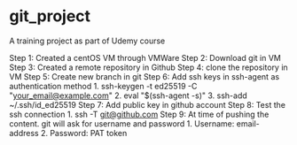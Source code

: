 # git_project
A training project as part of Udemy course

Step 1: Created a centOS VM through VMWare
Step 2: Download git in VM
Step 3: Created a remote repository in Github
Step 4: clone the repository in VM
Step 5: Create new branch in git
Step 6: Add ssh keys in ssh-agent as authentication method 
	1. ssh-keygen -t ed25519 -C "your_email@example.com"
	2. eval "$(ssh-agent -s)"
	3. ssh-add ~/.ssh/id_ed25519
Step 7: Add public key in github account
Step 8: Test the ssh connection
	1. ssh -T git@github.com
Step 9: At time of pushing the content. git will ask for username and password
	1. Username: email-address
	2. Password: PAT token
